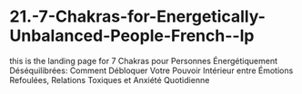 # 21.-7-Chakras-for-Energetically-Unbalanced-People-French--lp
this is the landing page for 7 Chakras pour Personnes Énergétiquement Déséquilibrées: Comment Débloquer Votre Pouvoir Intérieur entre Émotions Refoulées, Relations Toxiques et Anxiété Quotidienne
